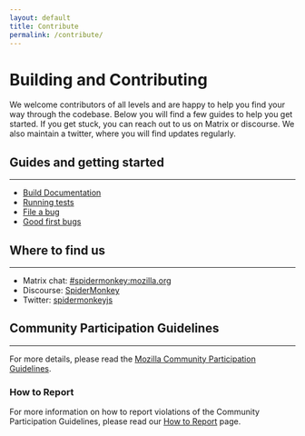 ```yaml
---
layout: default
title: Contribute
permalink: /contribute/
---
```


# Building and Contributing

We welcome contributors of all levels and are happy to help you find your way through the codebase.
Below you will find a few guides to help you get started. If you get stuck, you can reach out to us
on Matrix or discourse. We also maintain a twitter, where you will find updates regularly.

## Guides and getting started

---

* [Build Documentation](https://firefox-source-docs.mozilla.org/js/build.html)
* [Running tests](https://firefox-source-docs.mozilla.org/js/test.html)
* [File a bug](https://bugzilla.mozilla.org/enter_bug.cgi?product=Core&component=JavaScript%20Engine)
* [Good first bugs](https://codetribute.mozilla.org/projects/jseng)

## Where to find us

---

* Matrix chat: [#spidermonkey:mozilla.org](https://chat.mozilla.org/#/room/#spidermonkey:mozilla.org)
* Discourse: [SpiderMonkey](https://discourse.mozilla.org/c/spidermonkey)
* Twitter: [spidermonkeyjs](https://www.twitter.com/spidermonkeyjs)

## Community Participation Guidelines

---

For more details, please read the
[Mozilla Community Participation Guidelines](https://www.mozilla.org/about/governance/policies/participation/).

### How to Report

For more information on how to report violations of the Community Participation Guidelines, please read our [How to Report](https://www.mozilla.org/about/governance/policies/participation/reporting/) page.
